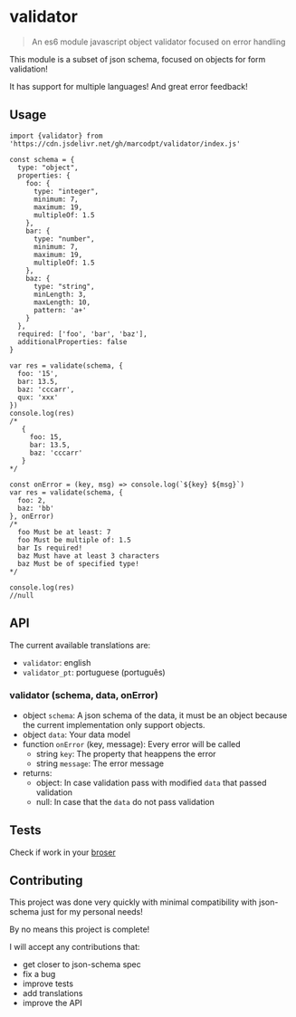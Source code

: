 # validator
> An es6 module javascript object validator focused on error handling

This module is a subset of json schema, focused on objects for form validation!

It has support for multiple languages! And great error feedback!

## Usage
```
import {validator} from 'https://cdn.jsdelivr.net/gh/marcodpt/validator/index.js'

const schema = {
  type: "object",
  properties: {
    foo: {
      type: "integer",
      minimum: 7,
      maximum: 19,
      multipleOf: 1.5
    },
    bar: {
      type: "number",
      minimum: 7,
      maximum: 19,
      multipleOf: 1.5
    },
    baz: {
      type: "string",
      minLength: 3,
      maxLength: 10,
      pattern: 'a+'
    }
  },
  required: ['foo', 'bar', 'baz'],
  additionalProperties: false
}

var res = validate(schema, {
  foo: '15',
  bar: 13.5,
  baz: 'cccarr',
  qux: 'xxx'
})
console.log(res)
/*
   {
     foo: 15,
     bar: 13.5,
     baz: 'cccarr'
   }
*/

const onError = (key, msg) => console.log(`${key} ${msg}`)
var res = validate(schema, {
  foo: 2,
  baz: 'bb'
}, onError)
/*
  foo Must be at least: 7
  foo Must be multiple of: 1.5
  bar Is required!
  baz Must have at least 3 characters
  baz Must be of specified type!
*/

console.log(res)
//null
```

## API
The current available translations are:
 - `validator`: english
 - `validator_pt`: portuguese (português)

### validator (schema, data, onError)
 - object `schema`: A json schema of the data, it must be an object because
the current implementation only support objects.
 - object `data`: Your data model
 - function `onError` (key, message): Every error will be called
   - string `key`: The property that heappens the error
   - string `message`: The error message
 - returns:
   - object: In case validation pass with modified `data` that passed validation 
   - null: In case that the `data` do not pass validation

## Tests
Check if work in your [broser](https://marcodpt.github.io/validator/)

## Contributing
This project was done very quickly with minimal compatibility with json-schema
just for my personal needs!

By no means this project is complete!

I will accept any contributions that:
 - get closer to json-schema spec
 - fix a bug
 - improve tests
 - add translations
 - improve the API

